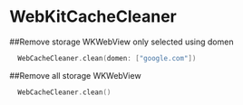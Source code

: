 # WebKitCacheCleaner

##Remove storage WKWebView only selected using domen
```swift
  WebCacheCleaner.clean(domen: ["google.com"])
```

##Remove all storage WKWebView
```swift
  WebCacheCleaner.clean()
```
